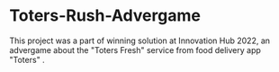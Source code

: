 # Toters-Rush-Advergame
This project was a part of winning solution at Innovation Hub 2022, an advergame about the "Toters Fresh" service from food delivery app "Toters" .
